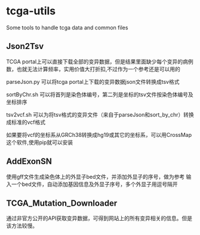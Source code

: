 # tcga-utils
Some tools to handle tcga data and common files


## Json2Tsv
TCGA portal上可以直接下载全部的变异数据，但是结果里面缺少每个变异的病例数，也就无法计算频率，实用价值大打折扣,不过作为一个参考还是可以用的

parseJson.py 可以将tcga portal上下载的变异数据json文件转换成tsv格式

sortByChr.sh 可以将首列是染色体编号，第二列是坐标的tsv文件按染色体编号及坐标排序

tsv2vcf.sh 可以为将tsv格式的变异文件（来自于parseJson和sort_by_chr）转换成标准的vcf格式

如果要将vcf的坐标系从GRCh38转换成hg19或其它的坐标系，可以用CrossMap这个软件,使用pip就可以安装

## AddExonSN
使用gff文件生成染色体上的外显子bed文件，并添加外显子的序号，做为参考
输入一个bed文件，自动添加基因信息及外显子序号，多个外显子用逗号隔开

## TCGA_Mutation_Downloader
通过非官方公开的API获取变异数据，可得到网站上的所有变异相关的信息。但是该方法较慢。

